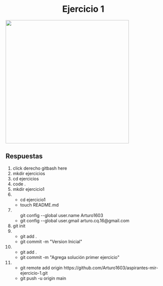 <h1 align="center">Ejercicio 1</h1>
<div style="align="center">
   <img src="https://upload.wikimedia.org/wikipedia/commons/thumb/e/e0/Git-logo.svg/640px-Git-logo.svg.png"  width="400px">
</div>
<h2>Respuestas</h2>
<ol>
   <li> click derecho gitbash here</li>
   <li> mkdir ejercicios</li>
   <li> cd ejercicios</li>
   <li> code .</li>
   <li> mkdir ejercicio1</li>
   <li><br>
      <ul>
         <li>cd ejercicio1</li>
         <li>touch README.md </li>
      </ul>
   </li>
   <li> <br>
      <ul
         <li>git config --global user.name Arturo1603</li>
         <li>git config --global user.gmail arturo.cq.16@gmail.com</li>
      </ul>
   </li>
   <li> git init</li>
   <li><br>
      <ul>
         <li>git add .</li>
         <li>git commit -m "Version Inicial"</li>
      </ul>
   </li>
   <li> <br>
      <ul>
         <li>git add .</li>
         <li>git commit -m "Agrega solución primer ejercicio"</li>
      </ul>
   </li>
   <li><br>
      <ul>
         <li>git remote add origin https://github.com/Arturo1603/aspirantes-mir-ejercicio-1.git</li>
         <li>git push -u origin main</li>
      </ul>
   </li>
</ol>
